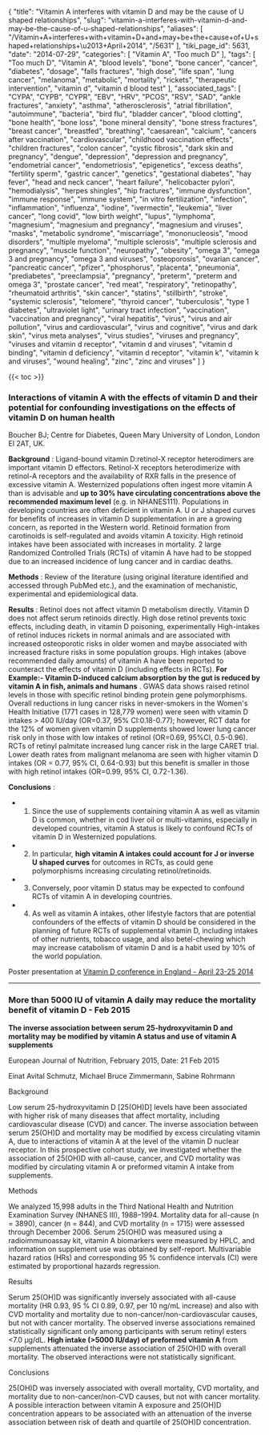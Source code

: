 {
    "title": "Vitamin A interferes with vitamin D and may be the cause of U shaped relationships",
    "slug": "vitamin-a-interferes-with-vitamin-d-and-may-be-the-cause-of-u-shaped-relationships",
    "aliases": [
        "/Vitamin+A+interferes+with+vitamin+D+and+may+be+the+cause+of+U+shaped+relationships+\u2013+April+2014",
        "/5631"
    ],
    "tiki_page_id": 5631,
    "date": "2014-07-29",
    "categories": [
        "Vitamin A",
        "Too much D"
    ],
    "tags": [
        "Too much D",
        "Vitamin A",
        "blood levels",
        "bone",
        "bone cancer",
        "cancer",
        "diabetes",
        "dosage",
        "falls fractures",
        "high dose",
        "life span",
        "lung cancer",
        "melanoma",
        "metabolic",
        "mortality",
        "rickets",
        "therapeutic intervention",
        "vitamin d",
        "vitamin d blood test"
    ],
    "associated_tags": [
        "CYPA",
        "CYPB",
        "CYPR",
        "EBV",
        "HRV",
        "PCOS",
        "RSV",
        "SAD",
        "ankle fractures",
        "anxiety",
        "asthma",
        "atherosclerosis",
        "atrial fibrillation",
        "autoimmune",
        "bacteria",
        "bird flu",
        "bladder cancer",
        "blood clotting",
        "bone health",
        "bone loss",
        "bone mineral density",
        "bone stress fractures",
        "breast cancer",
        "breastfed",
        "breathing",
        "caesarean",
        "calcium",
        "cancers after vaccination",
        "cardiovascular",
        "childhood vaccination effects",
        "children fractures",
        "colon cancer",
        "cystic fibrosis",
        "dark skin and pregnancy",
        "dengue",
        "depression",
        "depression and pregnancy",
        "endometrial cancer",
        "endometriosis",
        "epigenetics",
        "excess deaths",
        "fertility sperm",
        "gastric cancer",
        "genetics",
        "gestational diabetes",
        "hay fever",
        "head and neck cancer",
        "heart failure",
        "helicobacter pylori",
        "hemodialysis",
        "herpes shingles",
        "hip fractures",
        "immune dysfunction",
        "immune response",
        "immune system",
        "in vitro fertilization",
        "infection",
        "inflammation",
        "influenza",
        "iodine",
        "ivermectin",
        "leukemia",
        "liver cancer",
        "long covid",
        "low birth weight",
        "lupus",
        "lymphoma",
        "magnesium",
        "magnesium and pregnancy",
        "magnesium and viruses",
        "masks",
        "metabolic syndrome",
        "miscarriage",
        "mononucleosis",
        "mood disorders",
        "multiple myeloma",
        "multiple sclerosis",
        "multiple sclerosis and pregnancy",
        "muscle function",
        "neuropathy",
        "obesity",
        "omega 3",
        "omega 3 and pregnancy",
        "omega 3 and viruses",
        "osteoporosis",
        "ovarian cancer",
        "pancreatic cancer",
        "pfizer",
        "phosphorus",
        "placenta",
        "pneumonia",
        "prediabetes",
        "preeclampsia",
        "pregnancy",
        "preterm",
        "preterm and omega 3",
        "prostate cancer",
        "red meat",
        "respiratory",
        "retinopathy",
        "rheumatoid arthritis",
        "skin cancer",
        "statins",
        "stillbirth",
        "stroke",
        "systemic sclerosis",
        "telomere",
        "thyroid cancer",
        "tuberculosis",
        "type 1 diabetes",
        "ultraviolet light",
        "urinary tract infection",
        "vaccination",
        "vaccination and pregnancy",
        "viral hepatitis",
        "virus",
        "virus and air pollution",
        "virus and cardiovascular",
        "virus and cognitive",
        "virus and dark skin",
        "virus meta analyses",
        "virus studies",
        "viruses and pregnancy",
        "viruses and vitamin d receptor",
        "vitamin d and viruses",
        "vitamin d binding",
        "vitamin d deficiency",
        "vitamin d receptor",
        "vitamin k",
        "vitamin k and viruses",
        "wound healing",
        "zinc",
        "zinc and viruses"
    ]
}


{{< toc >}}

### Interactions of vitamin A with the effects of vitamin D and their potential for confounding investigations on the effects of vitamin D on human health

Boucher BJ; Centre for Diabetes, Queen Mary University of London, London El 2AT, UK.

 **Background** : Ligand-bound vitamin D:retinol-X receptor heterodimers are important vitamin D effectors. Retinol-X receptors heterodimerize with retinol-A receptors and the availability of RXR falls in the presence of excessive vitamin A. Westernized populations often ingest more vitamin A than is advisable and  **up to 30% have circulating concentrations above the recommended maximum level** (e.g. in NHANES111). Populations in developing countries are often deficient in vitamin A. U or J shaped curves for benefits of increases in vitamin D supplementation in are a growing concern, as reported in the Western world. Retinoid formation from carotinoids is self-regulated and avoids vitamin A toxicity. High retinoid intakes have been associated with increases in mortality. 2 large Randomized Controlled Trials (RCTs) of vitamin A have had to be stopped due to an increased incidence of lung cancer and in cardiac deaths.

 **Methods** : Review of the literature (using original literature identified and accessed through PubMed etc.), and the examination of mechanistic, experimental and epidemiological data.

 **Results** : Retinol does not affect vitamin D metabolism directly. Vitamin D does not affect serum retinoids directly. High dose retinol prevents toxic effects, including death, in vitamin D poisoning, experimentally High-intakes of retinol induces rickets in normal animals and are associated with increased osteoporotic risks in older women and maybe associated with increased fracture risks in some population groups. High intakes (above recommended daily amounts) of vitamin A have been reported to counteract the effects of vitamin D (including effects in RCTs).  **For Example:- Vitamin D-induced calcium absorption by the gut is reduced by vitamin A in fish, animals and humans** . GWAS data shows raised retinol levels in those with specific retinol binding protein gene polymorphisms. Overall reductions in lung cancer risks in never-smokers in the Women's Health Initiative (1771 cases in 128,779 women) were seen with vitamin D intakes > 400 lU/day (OR=0.37, 95% CI:0.18-0.77); however, RCT data for the 12% of women given vitamin D supplements showed lower lung cancer risk only in those with low intakes of retinol (OR=0.69, 95%CI, 0.5-0.96). RCTs of retinyl palmitate increased lung cancer risk in the large CARET trial. Lower death rates from malignant melanoma are seen with higher vitamin D intakes (OR = 0.77, 95% CI, 0.64-0.93) but this benefit is smaller in those with high retinol intakes (OR=0.99, 95% CI, 0.72-1.36). 

 **Conclusions** : 

* 1. Since the use of supplements containing vitamin A as well as vitamin D is common, whether in cod liver oil or multi-vitamins, especially in developed countries, vitamin A status is likely to confound RCTs of vitamin D in Westernized populations. 

* 2. In particular,  **high vitamin A intakes could account for J or inverse U shaped curves**  for outcomes in RCTs, as could gene polymorphisms increasing circulating retinol/retinoids. 

* 3. Conversely, poor vitamin D status may be expected to confound RCTs of vitamin A in developing countries. 

* 4. As well as vitamin A intakes, other lifestyle factors that are potential confounders of the effects of vitamin D should be considered in the planning of future RCTs of supplemental vitamin D, including intakes of other nutrients, tobacco usage, and also betel-chewing which may increase catabolism of vitamin D and is a habit used by 10% of the world population.

Poster presentation at [Vitamin D conference in England - April 23-25 2014](/posts/vitamin-d-conference-in-england-april-23-25-2014)

---

### More than 5000 IU of vitamin A daily may reduce the mortality benefit of vitamin D - Feb 2015

 **The inverse association between serum 25-hydroxyvitamin D and mortality may be modified by vitamin A status and use of vitamin A supplements** 

European Journal of Nutrition, February 2015, Date: 21 Feb 2015

Einat Avital Schmutz, Michael Bruce Zimmermann, Sabine Rohrmann

Background

Low serum 25-hydroxyvitamin D <span>[25(OH)D]</span> levels have been associated with higher risk of many diseases that affect mortality, including cardiovascular disease (CVD) and cancer. The inverse association between serum 25(OH)D and mortality may be modified by excess circulating vitamin A, due to interactions of vitamin A at the level of the vitamin D nuclear receptor. In this prospective cohort study, we investigated whether the association of 25(OH)D with all-cause, cancer, and CVD mortality was modified by circulating vitamin A or preformed vitamin A intake from supplements.

Methods

We analyzed 15,998 adults in the Third National Health and Nutrition Examination Survey (NHANES III), 1988–1994. Mortality data for all-cause (n = 3890), cancer (n = 844), and CVD mortality (n = 1715) were assessed through December 2006. Serum 25(OH)D was measured using a radioimmunoassay kit, vitamin A biomarkers were measured by HPLC, and information on supplement use was obtained by self-report. Multivariable hazard ratios (HRs) and corresponding 95 % confidence intervals (CI) were estimated by proportional hazards regression.

Results

Serum 25(OH)D was significantly inversely associated with all-cause mortality (HR 0.93, 95 % CI 0.89, 0.97, per 10 ng/mL increase) and also with CVD mortality and mortality due to non-cancer/non-cardiovascular causes, but not with cancer mortality. The observed inverse associations remained statistically significant only among participants with serum retinyl esters <7.0 μg/dL.  **High intake (>5000 IU/day) of preformed vitamin A**  from supplements attenuated the inverse association of 25(OH)D with overall mortality. The observed interactions were not statistically significant.

Conclusions

25(OH)D was inversely associated with overall mortality, CVD mortality, and mortality due to non-cancer/non-CVD causes, but not with cancer mortality. A possible interaction between vitamin A exposure and 25(OH)D concentration appears to be associated with an attenuation of the inverse association between risk of death and quartile of 25(OH)D concentration.